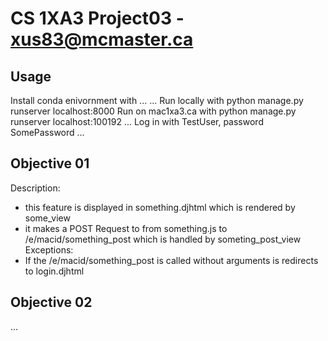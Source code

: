 # CS 1XA3 Project03 - <xus83@mcmaster.ca>
## Usage
Install conda enivornment with ...
...
Run locally with
python manage.py runserver localhost:8000
Run on mac1xa3.ca with
python manage.py runserver localhost:100192
...
Log in with TestUser, password SomePassword
...
## Objective 01
Description:
- this feature is displayed in something.djhtml which is rendered by
some_view
- it makes a POST Request to from something.js to /e/macid/something_post
which is handled by someting_post_view
Exceptions:
- If the /e/macid/something_post is called without arguments is redirects
to login.djhtml
## Objective 02
...

